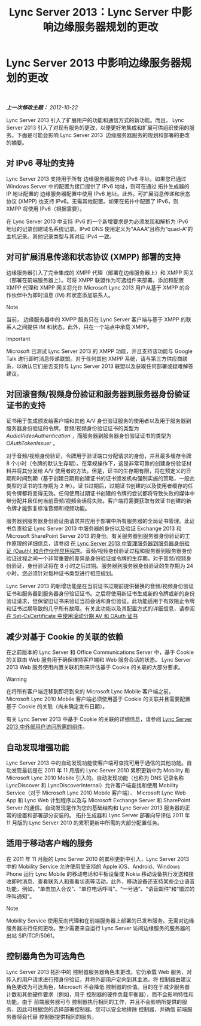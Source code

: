 ﻿---
title: Lync Server 2013：Lync Server 中影响边缘服务器规划的更改
TOCTitle: Lync Server 2013 中影响边缘服务器规划的更改
ms:assetid: 66305160-c9b8-4bc4-9f24-8ee8d9a294f7
ms:mtpsurl: https://technet.microsoft.com/zh-cn/library/JJ204965(v=OCS.15)
ms:contentKeyID: 49313086
ms.date: 05/19/2016
mtps_version: v=OCS.15
ms.translationtype: HT
---

# Lync Server 2013 中影响边缘服务器规划的更改

 

_**上一次修改主题：** 2012-10-22_

Lync Server 2013 引入了扩展用户的功能和通信方式的新功能。而且， Lync Server 2013 引入了对现有服务的更改，以便更好地集成和扩展可供组织使用的服务。下面是可能会影响 Lync Server 2013  边缘服务器服务的规划和部署的更改的摘要。

## 对 IPv6 寻址的支持

Lync Server 2013 支持用于所有 边缘服务器服务的 IPv6 寻址。如果您已通过 Windows Server 中的配置为接口提供了 IPv6 地址，则可在通过 拓扑生成器的 IP 地址配置的 边缘服务器配置中使用 IPv6 地址。此外，可扩展消息传递和状态协议 (XMPP) 也支持 IPv6。无需其他配置。如果在拓扑中配置了 IPv6，则 XMPP 将使用 IPv6（根据需要）。

在 Lync Server 2013 中支持 IPv6 的一个新增要求是为必须发现和解析为 IPv6 地址的记录创建域名系统记录。IPv6 DNS 使用定义为“AAAA”且称为“quad-A”的主机记录。其他记录类型与其对应 IPv4 一致。

## 对可扩展消息传递和状态协议 (XMPP) 部署的支持

边缘服务器引入了完全集成的 XMPP 代理（部署在边缘服务器上）和 XMPP 网关（部署在前端服务器上）。可将 XMPP 联盟作为可选组件来部署。添加和配置 XMPP 代理和 XMPP 网关将允许 Microsoft Lync 2013 用户从基于 XMPP 的合作伙伴中为即时消息 (IM) 和状态添加联系人。

> [!NOTE]  
> 当前， 边缘服务器中的 XMPP 服务只在 Lync Server 客户端与基于 XMPP 的联系人之间提供 IM 和状态。此外，只在一个站点中承载 XMPP。



> [!IMPORTANT]  
> Microsoft 已测试 Lync Server 2013 的 XMPP 功能，并且支持该功能与 Google Talk 进行即时消息传递联盟。对于任何其他 XMPP 系统，请与第三方供应商联系，以确认它们是否支持与 Lync Server 2013 联盟以及获取任何部署或疑难解答建议。


## 对回滚音频/视频身份验证和服务器到服务器身份验证证书的支持

证书用于生成颁发给客户端和其他 A/V 身份验证服务的使用者以及用于服务器到服务器身份验证的令牌。音频/视频身份验证证书的类型为 *AudioVideoAuthentication* ，而服务器到服务器身份验证证书的类型为 *OAuthTokenIssuer* 。

对于音频/视频身份验证，令牌用于验证端口分配请求的身份，并且最多缓存令牌 8 个小时（令牌的默认生存期）。在常规操作下，这是非常可靠的创建身份验证材料并将其分发给 A/V 使用者的方法。但是，证书的生存期有限，将在预定义的日期和时间到期（基于创建日期和创建证书的证书颁发机构强制实施的策略，一般此类型的证书的生存期为 2 年）。证书过期后，过期证书创建的以及使用者缓存的任何令牌都将变得无效。任何使用过期证书创建的令牌的尝试都将导致失败的媒体中继分配并且任何当前音频/视频会话将失败。客户端将需要获取有效证书创建的新令牌才能恢复标准音频和视频功能。

服务器到服务器身份验证由请求并应用于部署中所有服务器的全局证书管理。此证书负责验证 Lync Server 2013 中服务器的身份以及验证 Exchange 2013 和 Microsoft SharePoint Server 2013 的身份。有关服务器到服务器身份验证的工作原理的详细信息，请参阅 [在 Lync Server 2013 中管理服务器到服务器身份验证 (Oauth) 和合作伙伴应用程序](lync-server-2013-managing-server-to-server-authentication-oauth-and-partner-applications.md)。音频/视频身份验证过程和服务器到服务器身份验证过程之间一个非常重要的差异是身份验证或令牌的生存期。对于音频/视频身份验证，身份验证将在 8 小时之后过期。服务器到服务器身份验证的生存期为 24 小时。您必须针对每种证书类型进行相应规划。

Lync Server 2013 的新增功能是在当前证书过期前提供替换的音频/视频身份验证证书和服务器到服务器身份验证证书。之后将使用新证书生成新的令牌或新的身份验证请求，但保留旧证书来验证当前会话和身份验证。此功能适用于有效阻止令牌和证书过期导致的几乎所有故障。有关此功能以及其配置方式的详细信息，请参阅 [在 Set-CsCertificate 中使用滚动分期 AV 和 OAuth 证书](lync-server-2013-staging-av-and-oauth-certificates-using-roll-in-https://docs.microsoft.com/en-us/powershell/module/skype/Set-CsCertificate)

## 减少对基于 Cookie 的关联的依赖

在之前版本的 Lync Server 和 Office Communications Server 中，基于 Cookie 的关联由 Web 服务用于确保维持客户端和 Web 服务会话的状态。 Lync Server 2013 Web 服务使用内置关联机制来评估基于 Cookie 的关联的大部分要求。

> [!WARNING]
> 在将所有客户端迁移到即将到来的 Microsoft Lync Mobile 客户端之前， Microsoft Lync 2010 Mobile 客户端必须使用基于 Cookie 的关联并且需要配置基于 Cookie 的关联（尚未确定发布日期）。


有关 Lync Server 2013 中基于 Cookie 的关联的详细信息，请参阅 [Lync Server 2013 中外部用户访问所需的组件](lync-server-2013-components-required-for-external-user-access.md)。

## 自动发现增强功能

Lync Server 2013 中的自动发现功能使客户端可查找可用于通信的其他功能。自动发现最初是在 2011 年 11 月版的 Lync Server 2010 累积更新中为 Mobility 和 Microsoft Lync 2010 Mobile 引入的。自动发现功能（也称为 DNS 记录名称 LyncDiscover 和 LyncDiscoverInternal）允许客户端查找和使用 Mobility Service（对于 Microsoft Lync 2010 Mobile 客户端）、 Microsoft Lync Web App 和 Lync Web 计划程序以及与 Microsoft Exchange Server 和 SharePoint Server 的通信。自动发现是作为您的基础结构和 Lync Server 2013 服务器的正常的设置和部署部分安装的。 拓扑生成器和 Lync Server 部署向导评估 2011 年 11 月版的 Lync Server 2010 的累积更新中所需的大部分配置任务。

## 适用于移动客户端的服务

在 2011 年 11 月版的 Lync Server 2010 的累积更新中引入，Lync Server 2013 中的 Mobility Service 允许使用受支持的 Apple iOS、Android、Windows Phone 运行 Lync Mobile 的移动电话和平板设备或 Nokia 移动设备执行发送和接收即时消息、查看联系人和查看状态等活动。此外，移动设备还支持某些企业语音功能，例如，“单击加入会议”、“单位电话呼叫”、“一号通”、“语音邮件”和“错过的呼叫通知”。

> [!NOTE]  
> Mobility Service 使用反向代理和在前端服务器上部署的已发布服务。无需对边缘服务器进行任何更改。至少需要来自运行 Lync Server 访问边缘服务的服务器的出站 SIP/TCP/5061。



## 控制器角色为可选角色

Lync Server 2013 拓扑中的 控制器服务器角色未更改。它仍承载 Web 服务，对传入的用户请求进行预身份验证，并将外部用户定向到其主池。将 控制器由建议角色更改为可选角色，Microsoft 不会降低 控制器的价值。目的在于减少服务器计数和其他硬件要求（例如，用于 控制器的硬件负载平衡器），而不会影响特性和功能。由于 前端服务器可与 控制器执行相同的工作，并且不会影响所提供的服务，因此可根据您的选择部署控制器。您可以安全地排除 控制器，并确信 前端服务器将会代替 控制器提供相同的服务。

